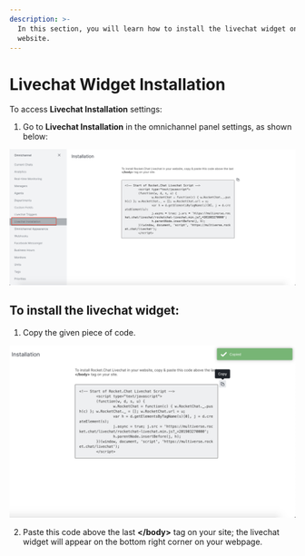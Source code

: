```yaml
---
description: >-
  In this section, you will learn how to install the livechat widget on your
  website.
---
```


# Livechat Widget Installation

To access **Livechat Installation** settings:

1. Go to **Livechat Installation** in the omnichannel panel settings, as shown below:

![](../../../.gitbook/assets/0%20%2810%29.png)

## To install the livechat widget:

1. Copy the given piece of code.

![](../../../.gitbook/assets/1%20%2811%29.png)

2. Paste this code above the last **&lt;/body&gt;** tag on your site; the livechat widget will appear on the bottom right corner on your webpage.

